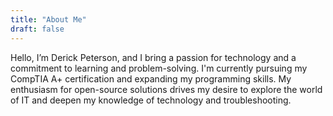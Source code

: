 ```yaml
---
title: "About Me"
draft: false
---
```


Hello, I’m Derick Peterson, and I bring a passion for technology and a commitment to learning and problem-solving. I'm currently pursuing my CompTIA A+ certification and expanding my programming skills. My enthusiasm for open-source solutions drives my desire to explore the world of IT and deepen my knowledge of technology and troubleshooting.